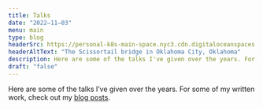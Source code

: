 ```yaml
---
title: Talks
date: "2022–11–03"
menu: main
type: blog
headerSrc: https://personal-k8s-main-space.nyc3.cdn.digitaloceanspaces.com/thecodeboss.dev/pages/talks/header.jpg
headerAltText: "The Scissortail bridge in Oklahoma City, Oklahoma"
description: Here are some of the talks I've given over the years. For some of my written work, check out my blog posts.
draft: "false"
---
```

Here are some of the talks I’ve given over the years. For some of my written
work, check out my [blog posts](/blog).
